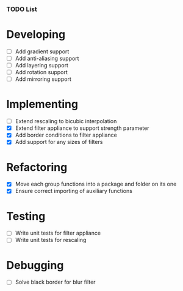 ### TODO List

# Developing
- [ ] Add gradient support
- [ ] Add anti-aliasing support
- [ ] Add layering support
- [ ] Add rotation support
- [ ] Add mirroring support

# Implementing
- [ ] Extend rescaling to bicubic interpolation
- [x] Extend filter appliance to support strength parameter
- [x] Add border conditions to filter appliance
- [x] Add support for any sizes of filters

# Refactoring
- [x] Move each group functions into a package and folder on its one
- [x] Ensure correct importing of auxiliary functions

# Testing
- [ ] Write unit tests for filter appliance
- [ ] Write unit tests for rescaling

# Debugging
- [ ] Solve black border for blur filter
